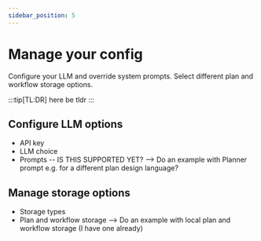 ```yaml
---
sidebar_position: 5
---
```


# Manage your config
Configure your LLM and override system prompts. Select different plan and workflow storage options.

:::tip[TL:DR]
here be tldr
:::

## Configure LLM options
- API key
- LLM choice
- Prompts -- IS THIS SUPPORTED YET? --> Do an example with Planner prompt e.g. for a different plan design language?

## Manage storage options
- Storage types
- Plan and workflow storage --> Do an example with local plan and workflow storage (I have one already)